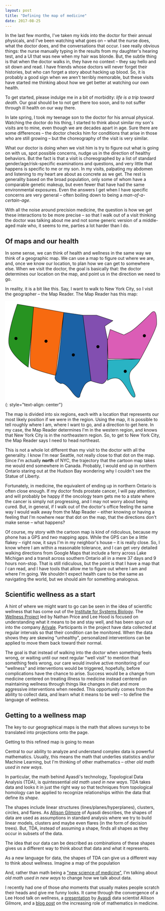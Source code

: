 ```yaml
---
layout: post
title: "Defining the map of medicine"
date: 2017-08-25
---
```


In the last few months, I've taken my kids into the doctor for their annual physicals, and I've been watching what goes on – what the nurse does, what the doctor does, and the conversations that occur. I see really obvious things: the nurse manually typing in the results from my daughter's hearing test, and a UI that was new when my hair was blonde. But, the subtle thing is that when the doctor walks in, they have no context – they say hello and sit down and read. I have friends whose doctors will never forget their histories, but who can forget a story about hacking up blood. So, it is probably a good sign when we aren't terribly memorable, but these visits have started me thinking about how we get better at watching our own health.

To get started, please indulge me in a bit of morbidity: *life is a trip toward death*. Our goal should be to not get there too soon, and to not suffer through ill health on our way there.

In late spring, I took my teenage son to the doctor for his annual physical.
Watching the doctor do his thing, I started to think about similar my son's visits are to mine, even though we are decades apart in age. Sure there are some differences – the doctor checks him for conditions that arise in those who are still growing – but the choreography of the visit is very similar.

What our doctor is doing when we visit him is try to figure out what is going on with us, spot possible concerns, nudge us in the direction of healthy behaviors.
But the fact is that a visit is choreographed by a list of standard gender/age/risk-specific examinations and questions, and very little that happens is specific to me or my son. In my visits, palpating my abdomen and listening to my heart are about as concrete as we get. The rest is generality based on the broad population, only some of whom have a comparable genetic makeup, but even fewer that have had the same environmental exposures. Even the answers I get when I have specific concerns are very general – often boiling down to being a *man-of-a-certain-age*.

With all the noise around precision medicine, the question is how we get these interactions to be more precise – so that I walk out of a visit thinking the doctor was talking about me and not some generic version of a middle-aged male who, it seems to me, parties a lot harder than I do.

## Of maps and our health

In some sense, we can think of health and wellness in the same way we think of a geographic map. We can use a map to figure out where we are, and, once we know our location, to plan how we can get to somewhere else. When we visit the doctor, the goal is basically that: the doctor determines our location on the map, and point us in the direction we need to go.

In reality, it is a bit like this. Say, I want to walk to New York City, so I visit the geographer – the Map Reader. The Map Reader has this map:

![Cartoon map of the United States](/figures/medmp/cartoon-us.svg)
{: style="text-align: center"}

The map is divided into six regions, each with a location that represents our most likely position if we were in the region.  Using the map, it is possible to tell roughly where I am, where I want to go, and a direction to get here. In my case, the Map Reader determines I'm in the western region, and knows that New York City is in the northeastern region. So, to get to New York City, the Map Reader says I need to head northeast.

This is not a whole lot different than my visit to the doctor with all the generality. I know I'm near Seattle, not really close to that dot on the map. Since I'm actually **north** of NYC, the trajectory that the cartoon map takes me would end somewhere in Canada. Probably, I would end up in northern Ontario staring out at the Hudson Bay wondering why I couldn't see the Statue of Liberty.

Fortunately, in medicine, the equivalent of ending up in northern Ontario is often close enough. If my doctor finds prostate cancer, I will pay attention, and will probably be happy if the oncology team gets me to a state where the cancer is simply not progressing, and I may not worry about being cured.
But, in general, if I walk out of the doctor's office feeling the same way I would walk away from the Map Reader – either knowing or having a feeling that I'm nowhere near that dot on the map, that the directions don't make sense – what happens?  

Of course, my story with the cartoon map is kind of ridiculous, because my phone has a GPS and *two* mapping apps. While the GPS can be a little flakey – right now, it says I'm in my neighbor's house – it is really close. So, I know where I am within a reasonable tolerance, and I can get very detailed walking directions from Google Maps that include a ferry across Lake Michigan and a transit across southern Ontario all in a mere 37 days and 9 hours non-stop. That is still ridiculous, but the point is that I have a map that *I* can read, and I have tools that allow me to figure out where I am and where I'm going. We shouldn't expect health care to be the same as navigating the world, but we should aim for something analogous.

## Scientific wellness as a start

A hint of where we might want to go can be seen in the idea of scientific wellness that has come
out of the [Institute for Systems Biology](http://www.systemsbiology.org).
The
[Wellness Project](http://research.systemsbiology.net/100k/)
led by Nathan Price and Lee Hood is focused on understanding what it means to be
and stay well, and has been spun out into the company [Arivale](https://www.arivale.com).
Participants in the project have data collected at regular intervals so that their
condition can be monitored. When the data shows they are skewing "unhealthy",
personalized interventions can be applied to move them back toward their normal.

The goal is that instead of walking into the doctor when something feels wrong, or
waiting until our next regular "well visit" to mention that something feels wrong,
our care would involve active monitoring of our "wellness" and interventions would
be triggered, hopefully, before complications have the chance to arise.
Success would be a change from medicine centered on treating illness to medicine
instead centered on maintaining wellness through things like changes in diet and
more aggressive interventions when needed. This opportunity comes from the ability
to collect data, and learn what it means to be well – to define the language of wellness.

## Getting to a wellness map

The key to our geographical maps is the math that allows surveys to be translated into projections onto the page.

Getting to this refined map is going to mean

Central to our ability to analyze and understand complex data is powerful
mathematics. Usually, this means the math that underlies statistics and/or Machine
Learning, but I'm thinking of other mathematics –
other *old math used in new ways*.

In particular, the math behind Ayasdi's technology, Topological Data Analysis
(TDA), is quintessential *old math used in new ways*.
TDA takes data and looks it in just the right way so that techniques from
topological homology can be applied to recognize relationships within the data
that define its *shape*.

The shapes include linear structures (lines/planes/hyperplanes), clusters,
circles, and flares.
As [Allison Gilmore](http://www.ayasdi.com/blog/bigdata/the-shape-of-the-future-building-predictive-models-using-machine-intelligence/)
of Ayasdi describes, the shapes of data are used as assumptions in standard analysis where
we try to build linear models, clusters and maybe even flares (in the form of
decision trees). But, TDA, instead of assuming a shape, finds all shapes as they
occur in subsets of the data.

The idea that our data can be described as combinations of these shapes gives us
a different way to think about that data and what it represents.


As a new language for data, the shapes of TDA can give us a different way to think
about wellness. Imagine a map of the population


And, rather than math being a
["new science of medicine"](http://www.kevinmd.com/blog/2015/05/mathematics-is-the-new-science-of-medicine.html),
I'm talking about *old math used in new ways* to change how we talk about data.



I recently had one of those *aha* moments that usually makes people scratch their
heads and give me funny looks. It came through the convergence of a Lee Hood talk
on wellness, a
[presentation](http://www.ayasdi.com/blog/bigdata/the-shape-of-the-future-building-predictive-models-using-machine-intelligence/)
by [Ayasdi](http://ayasdi.com) data scientist Allison Gilmore, and a
[blog post](http://www.kevinmd.com/blog/2015/05/mathematics-is-the-new-science-of-medicine.html)
on the increasing role of mathematics in medicine.

